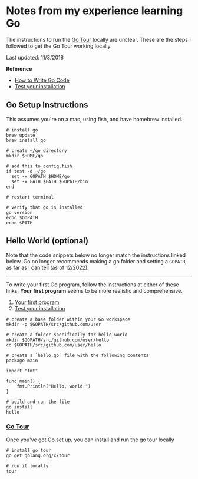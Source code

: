 # Notes from my experience learning Go
The instructions to run the [Go Tour](https://tour.golang.org) locally are unclear. These are the steps I followed to get the Go Tour working locally.

Last updated: 11/3/2018

**Reference**
* [How to Write Go Code](https://golang.org/doc/code.html)
* [Test your installation](https://golang.org/doc/install#testing)

## Go Setup Instructions
This assumes you're on a mac, using fish, and have homebrew installed.

```
# install go
brew update
brew install go

# create ~/go directory
mkdir $HOME/go

# add this to config.fish
if test -d ~/go
  set -x GOPATH $HOME/go
  set -x PATH $PATH $GOPATH/bin
end

# restart terminal

# verify that go is installed 
go version
echo $GOPATH
echo $PATH
```

## Hello World (optional)
Note that the code snippets below no longer match the instructions linked below. Go no longer recommends making a go folder and setting a `GOPATH`, as far as I can tell (as of 12/2022).

----

To write your first Go program, follow the instructions at either of these links. **Your first program** seems to be more realistic and comprehensive.
1. [Your first program](https://golang.org/doc/code.html#Command)
2. [Test your installation](https://golang.org/doc/install#testing)

```
# create a base folder within your Go workspace
mkdir -p $GOPATH/src/github.com/user

# create a folder specifically for hello world
mkdir $GOPATH/src/github.com/user/hello
cd $GOPATH/src/github.com/user/hello

# create a `hello.go` file with the following contents
package main

import "fmt"

func main() {
	fmt.Println("Hello, world.")
}

# build and run the file
go install
hello
```

### [Go Tour](https://tour.golang.org)
Once you've got Go set up, you can install and run the go tour locally
```
# install go tour
go get golang.org/x/tour

# run it locally
tour
```
